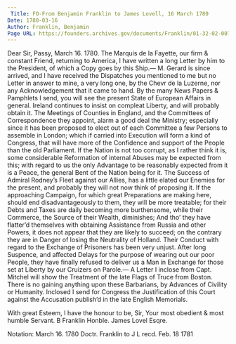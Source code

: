 ```yaml
---
 Title: FO-From Benjamin Franklin to James Lovell, 16 March 1780
Date: 1780-03-16
Author: Franklin, Benjamin
Page URL: https://founders.archives.gov/documents/Franklin/01-32-02-0076
---
```


Dear Sir,
Passy, March 16. 1780.
The Marquis de la Fayette, our firm & constant Friend, returning to America, I have written a long Letter by him to the President, of which a Copy goes by this Ship.—
M. Gerard is since arrived, and I have received the Dispatches you mentioned to me but no Letter in answer to mine, a very long one, by the Chevr de la Luzerne, nor any Acknowledgement that it came to hand.
By the many News Papers & Pamphlets I send, you will see the present State of European Affairs in general. Ireland continues to insist on compleat Liberty, and will probably obtain it. The Meetings of Counties in England, and the Committees of Correspondence they appoint, alarm a good deal the Ministry; especially since it has been proposed to elect out of each Committee a few Persons to assemble in London; which if carried into Execution will form a kind of Congress, that will have more of the Confidence and support of the People than the old Parliament. If the Nation is not too corrupt, as I rather think it is, some considerable Reformation of internal Abuses may be expected from this; with regard to us the only Advantage to be reasonably expected from it is a Peace, the general Bent of the Nation being for it. The Success of Admiral Rodney’s Fleet against our Allies, has a little elated our Enemies for the present, and probably they will not now think of proposing it. If the approaching Campaign, for which great Preparations are making here, should end disadvantageously to them, they will be more treatable; for their Debts and Taxes are daily becoming more burthensome, while their Commerce, the Source of their Wealth, diminishes; And tho’ they have flatter’d themselves with obtaining Assistance from Russia and other Powers, it does not appear that they are likely to succeed; on the contrary they are in Danger of losing the Neutrality of Holland.
Their Conduct with regard to the Exchange of Prisoners has been very unjust. After long Suspence, and affected Delays for the purpose of wearing out our poor People, they have finally refused to deliver us a Man in Exchange for those set at Liberty by our Cruizers on Parole.— A Letter I inclose from Capt. Mitchel will show the Treatment of the late Flags of Truce from Boston. There is no gaining anything upon these Barbarians, by Advances of Civility or Humanity.
Inclosed I send for Congress the Justification of this Court against the Accusation publish’d in the late English Memorials.

With great Esteem, I have the honour to be, Sir, Your most obedient & most humble Servant.
B Franklin
Honble. James Lovel Esqre.
 
Notation: March 16. 1780 Doctr. Franklin to J L recd. Feb. 18 1781

